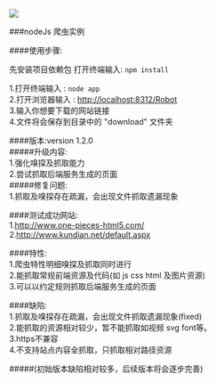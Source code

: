 ![](http://cdnweb.b5m.com/web/cmsphp/article/201506/5baab4b432ec7c1f2b6cdfc32b1563a1.jpg) 

###nodeJs 爬虫实例      

####使用步骤:       

先安装项目依赖包 打开终端输入: `npm install`      

1.打开终端输入 : `node app`       
2.打开浏览器输入 : [http://localhost:8312/Robot](http://localhost:8312/Robot)     
3.输入你想要下载的网站链接      
4.文件将会保存到目录中的 "download" 文件夹        

####版本:version 1.2.0        
#####升级内容:      
1.强化嗅探及抓取能力     
2.尝试抓取后端服务生成的页面     
#####修复问题:      
1.抓取及嗅探存在疏漏，会出现文件抓取遗漏现象     

####测试成功网站:     
1.http://www.one-pieces-html5.com/     
2.http://www.kundian.net/default.aspx      

####特性:     
1.爬虫特性明细嗅探及抓取同时进行       
2.能抓取常规前端资源及代码(如 js css html 及图片资源)     
3.可以以约定规则抓取后端服务生成的页面        

####缺陷:     
1.抓取及嗅探存在疏漏，会出现文件抓取遗漏现象(fixed)      
2.能抓取的资源相对较少，暂不能抓取如视频 svg font等。        
3.https不兼容      
4.不支持站点内容全抓取，只抓取相对路径资源      

#####(初始版本缺陷相对较多，后续版本将会逐步完善)        

